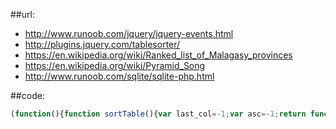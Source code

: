 ##url:
* http://www.runoob.com/jquery/jquery-events.html
* http://plugins.jquery.com/tablesorter/
* https://en.wikipedia.org/wiki/Ranked_list_of_Malagasy_provinces
* https://en.wikipedia.org/wiki/Pyramid_Song
* http://www.runoob.com/sqlite/sqlite-php.html

##code:
```javascript
(function(){function sortTable(){var last_col=-1;var asc=-1;return function(){var $this=$(this);var col_num=$this.parent().children().index($this);var $table=$this.parents("table");var $trs=$table.find("tbody").find("tr");if($table.find("thead").length===0){Array.prototype.shift.call($trs)}$trs=$trs.detach();if(last_col!==col_num){asc=-1}else{asc*=-1}Array.prototype.sort.call($trs,function(first,second){var ftext=$(first).children().eq(col_num).text();var stext=$(second).children().eq(col_num).text();if(ftext<stext){return asc}else{if(ftext>stext){return -asc}else{return 0}}});last_col=col_num;$table.append($trs)}}$("th").click(sortTable());})();
```